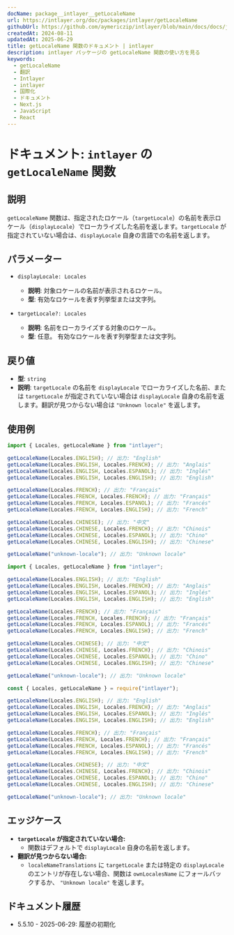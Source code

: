 ```yaml
---
docName: package__intlayer__getLocaleName
url: https://intlayer.org/doc/packages/intlayer/getLocaleName
githubUrl: https://github.com/aymericzip/intlayer/blob/main/docs/docs/ja/packages/intlayer/getLocaleName.md
createdAt: 2024-08-11
updatedAt: 2025-06-29
title: getLocaleName 関数のドキュメント | intlayer
description: intlayer パッケージの getLocaleName 関数の使い方を見る
keywords:
  - getLocaleName
  - 翻訳
  - Intlayer
  - intlayer
  - 国際化
  - ドキュメント
  - Next.js
  - JavaScript
  - React
---
```


# ドキュメント: `intlayer` の `getLocaleName` 関数

## 説明

`getLocaleName` 関数は、指定されたロケール（`targetLocale`）の名前を表示ロケール（`displayLocale`）でローカライズした名前を返します。`targetLocale` が指定されていない場合は、`displayLocale` 自身の言語での名前を返します。

## パラメーター

- `displayLocale: Locales`

  - **説明**: 対象ロケールの名前が表示されるロケール。
  - **型**: 有効なロケールを表す列挙型または文字列。

- `targetLocale?: Locales`
  - **説明**: 名前をローカライズする対象のロケール。
  - **型**: 任意。 有効なロケールを表す列挙型または文字列。

## 戻り値

- **型**: `string`
- **説明**: `targetLocale` の名前を `displayLocale` でローカライズした名前、または `targetLocale` が指定されていない場合は `displayLocale` 自身の名前を返します。翻訳が見つからない場合は `"Unknown locale"` を返します。

## 使用例

```typescript codeFormat="typescript"
import { Locales, getLocaleName } from "intlayer";

getLocaleName(Locales.ENGLISH); // 出力: "English"
getLocaleName(Locales.ENGLISH, Locales.FRENCH); // 出力: "Anglais"
getLocaleName(Locales.ENGLISH, Locales.ESPANOL); // 出力: "Inglés"
getLocaleName(Locales.ENGLISH, Locales.ENGLISH); // 出力: "English"

getLocaleName(Locales.FRENCH); // 出力: "Français"
getLocaleName(Locales.FRENCH, Locales.FRENCH); // 出力: "Français"
getLocaleName(Locales.FRENCH, Locales.ESPANOL); // 出力: "Francés"
getLocaleName(Locales.FRENCH, Locales.ENGLISH); // 出力: "French"

getLocaleName(Locales.CHINESE); // 出力: "中文"
getLocaleName(Locales.CHINESE, Locales.FRENCH); // 出力: "Chinois"
getLocaleName(Locales.CHINESE, Locales.ESPANOL); // 出力: "Chino"
getLocaleName(Locales.CHINESE, Locales.ENGLISH); // 出力: "Chinese"

getLocaleName("unknown-locale"); // 出力: "Unknown locale"
```

```javascript codeFormat="esm"
import { Locales, getLocaleName } from "intlayer";

getLocaleName(Locales.ENGLISH); // 出力: "English"
getLocaleName(Locales.ENGLISH, Locales.FRENCH); // 出力: "Anglais"
getLocaleName(Locales.ENGLISH, Locales.ESPANOL); // 出力: "Inglés"
getLocaleName(Locales.ENGLISH, Locales.ENGLISH); // 出力: "English"

getLocaleName(Locales.FRENCH); // 出力: "Français"
getLocaleName(Locales.FRENCH, Locales.FRENCH); // 出力: "Français"
getLocaleName(Locales.FRENCH, Locales.ESPANOL); // 出力: "Francés"
getLocaleName(Locales.FRENCH, Locales.ENGLISH); // 出力: "French"

getLocaleName(Locales.CHINESE); // 出力: "中文"
getLocaleName(Locales.CHINESE, Locales.FRENCH); // 出力: "Chinois"
getLocaleName(Locales.CHINESE, Locales.ESPANOL); // 出力: "Chino"
getLocaleName(Locales.CHINESE, Locales.ENGLISH); // 出力: "Chinese"

getLocaleName("unknown-locale"); // 出力: "Unknown locale"
```

```javascript codeFormat="commonjs"
const { Locales, getLocaleName } = require("intlayer");

getLocaleName(Locales.ENGLISH); // 出力: "English"
getLocaleName(Locales.ENGLISH, Locales.FRENCH); // 出力: "Anglais"
getLocaleName(Locales.ENGLISH, Locales.ESPANOL); // 出力: "Inglés"
getLocaleName(Locales.ENGLISH, Locales.ENGLISH); // 出力: "English"

getLocaleName(Locales.FRENCH); // 出力: "Français"
getLocaleName(Locales.FRENCH, Locales.FRENCH); // 出力: "Français"
getLocaleName(Locales.FRENCH, Locales.ESPANOL); // 出力: "Francés"
getLocaleName(Locales.FRENCH, Locales.ENGLISH); // 出力: "French"

getLocaleName(Locales.CHINESE); // 出力: "中文"
getLocaleName(Locales.CHINESE, Locales.FRENCH); // 出力: "Chinois"
getLocaleName(Locales.CHINESE, Locales.ESPANOL); // 出力: "Chino"
getLocaleName(Locales.CHINESE, Locales.ENGLISH); // 出力: "Chinese"

getLocaleName("unknown-locale"); // 出力: "Unknown locale"
```

## エッジケース

- **`targetLocale` が指定されていない場合:**
  - 関数はデフォルトで `displayLocale` 自身の名前を返します。
- **翻訳が見つからない場合:**
  - `localeNameTranslations` に `targetLocale` または特定の `displayLocale` のエントリが存在しない場合、関数は `ownLocalesName` にフォールバックするか、 `"Unknown locale"` を返します。

## ドキュメント履歴

- 5.5.10 - 2025-06-29: 履歴の初期化
